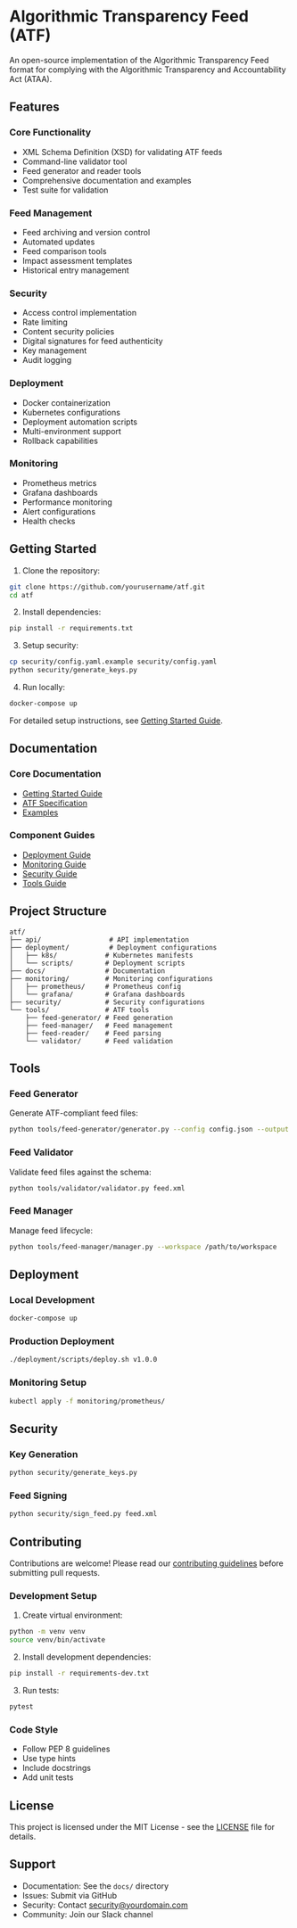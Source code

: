 # Algorithmic Transparency Feed (ATF)

An open-source implementation of the Algorithmic Transparency Feed format for complying with the Algorithmic Transparency and Accountability Act (ATAA).

## Features

### Core Functionality
- XML Schema Definition (XSD) for validating ATF feeds
- Command-line validator tool
- Feed generator and reader tools
- Comprehensive documentation and examples
- Test suite for validation

### Feed Management
- Feed archiving and version control
- Automated updates
- Feed comparison tools
- Impact assessment templates
- Historical entry management

### Security
- Access control implementation
- Rate limiting
- Content security policies
- Digital signatures for feed authenticity
- Key management
- Audit logging

### Deployment
- Docker containerization
- Kubernetes configurations
- Deployment automation scripts
- Multi-environment support
- Rollback capabilities

### Monitoring
- Prometheus metrics
- Grafana dashboards
- Performance monitoring
- Alert configurations
- Health checks

## Getting Started

1. Clone the repository:
```bash
git clone https://github.com/yourusername/atf.git
cd atf
```

2. Install dependencies:
```bash
pip install -r requirements.txt
```

3. Setup security:
```bash
cp security/config.yaml.example security/config.yaml
python security/generate_keys.py
```

4. Run locally:
```bash
docker-compose up
```

For detailed setup instructions, see [Getting Started Guide](docs/getting-started.md).

## Documentation

### Core Documentation
- [Getting Started Guide](docs/getting-started.md)
- [ATF Specification](docs/specification.md)
- [Examples](docs/examples.md)

### Component Guides
- [Deployment Guide](deployment/README.md)
- [Monitoring Guide](monitoring/README.md)
- [Security Guide](security/README.md)
- [Tools Guide](tools/README.md)

## Project Structure
```
atf/
├── api/                 # API implementation
├── deployment/          # Deployment configurations
│   ├── k8s/            # Kubernetes manifests
│   └── scripts/        # Deployment scripts
├── docs/               # Documentation
├── monitoring/         # Monitoring configurations
│   ├── prometheus/     # Prometheus config
│   └── grafana/        # Grafana dashboards
├── security/           # Security configurations
└── tools/              # ATF tools
    ├── feed-generator/ # Feed generation
    ├── feed-manager/   # Feed management
    ├── feed-reader/    # Feed parsing
    └── validator/      # Feed validation
```

## Tools

### Feed Generator
Generate ATF-compliant feed files:
```bash
python tools/feed-generator/generator.py --config config.json --output feed.xml
```

### Feed Validator
Validate feed files against the schema:
```bash
python tools/validator/validator.py feed.xml
```

### Feed Manager
Manage feed lifecycle:
```bash
python tools/feed-manager/manager.py --workspace /path/to/workspace
```

## Deployment

### Local Development
```bash
docker-compose up
```

### Production Deployment
```bash
./deployment/scripts/deploy.sh v1.0.0
```

### Monitoring Setup
```bash
kubectl apply -f monitoring/prometheus/
```

## Security

### Key Generation
```bash
python security/generate_keys.py
```

### Feed Signing
```bash
python security/sign_feed.py feed.xml
```

## Contributing

Contributions are welcome! Please read our [contributing guidelines](CONTRIBUTING.md) before submitting pull requests.

### Development Setup
1. Create virtual environment:
```bash
python -m venv venv
source venv/bin/activate
```

2. Install development dependencies:
```bash
pip install -r requirements-dev.txt
```

3. Run tests:
```bash
pytest
```

### Code Style
- Follow PEP 8 guidelines
- Use type hints
- Include docstrings
- Add unit tests

## License

This project is licensed under the MIT License - see the [LICENSE](LICENSE) file for details.

## Support

- Documentation: See the `docs/` directory
- Issues: Submit via GitHub
- Security: Contact security@yourdomain.com
- Community: Join our Slack channel